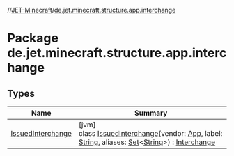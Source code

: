 //[JET-Minecraft](../../index.md)/[de.jet.minecraft.structure.app.interchange](index.md)

# Package de.jet.minecraft.structure.app.interchange

## Types

| Name | Summary |
|---|---|
| [IssuedInterchange](-issued-interchange/index.md) | [jvm]<br>class [IssuedInterchange](-issued-interchange/index.md)(vendor: [App](../de.jet.minecraft.structure.app/-app/index.md), label: [String](https://kotlinlang.org/api/latest/jvm/stdlib/kotlin/-string/index.html), aliases: [Set](https://kotlinlang.org/api/latest/jvm/stdlib/kotlin.collections/-set/index.html)&lt;[String](https://kotlinlang.org/api/latest/jvm/stdlib/kotlin/-string/index.html)&gt;) : [Interchange](../de.jet.minecraft.structure.command/-interchange/index.md) |
